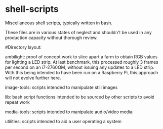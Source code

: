 shell-scripts
=============
Miscellaneous shell scripts, typically written in bash.

These files are in various states of neglect and shouldn't be used in any production capacity without thorough review.

#Directory layout:

ambilight: proof of concept work to slice apart a farm to obtain RGB values for lighting a LED strip. At last benchmark, this processed roughly 3 frames per second on an i7-2760QM, without issuing any updates to a LED strip. With this being intended to have been run on a Raspberry Pi, this approach will not evolve further here.

image-tools: scripts intended to manipulate still images

lib: bash script functions intended to be sourced by other scripts to avoid repeat work

media-tools: scripts intended to manipulate audio/video media

utilities: scripts intended to aid a user operating a system
